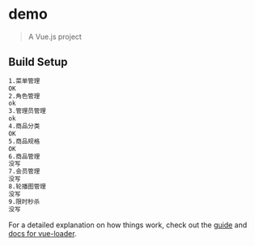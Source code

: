 # demo

> A Vue.js project

## Build Setup

``` bash
1.菜单管理
OK
2.角色管理
ok
3.管理员管理
ok
4.商品分类
OK
5.商品规格
OK
6.商品管理
没写
7.会员管理
没写
8.轮播图管理
没写
9.限时秒杀
没写
```

For a detailed explanation on how things work, check out the [guide](http://vuejs-templates.github.io/webpack/) and [docs for vue-loader](http://vuejs.github.io/vue-loader).
